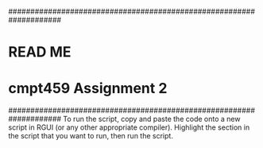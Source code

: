 ####################################################################
# READ ME
# cmpt459 Assignment 2
####################################################################
To run the script, copy and paste the code onto a new script in RGUI 
(or any other appropriate compiler). Highlight the section in the 
script that you want to run, then run the script.
